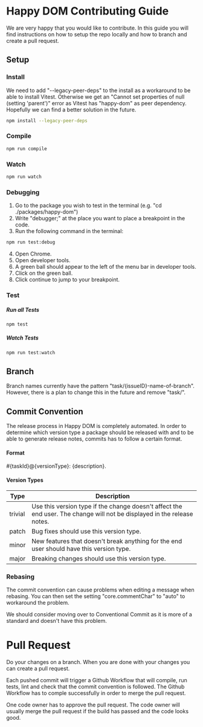 # Happy DOM Contributing Guide

We are very happy that you would like to contribute. In this guide you will find instructions on how to setup the repo locally and how to branch and create a pull request.

## Setup

### Install

We need to add "--legacy-peer-deps" to the install as a workaround to be able to install Vitest. Otherwise we get an "Cannot set properties of null (setting 'parent')" error as Vitest has "happy-dom" as peer dependency. Hopefully we can find a better solution in the future.

```bash
npm install --legacy-peer-deps
```

### Compile

```bash
npm run compile
```

### Watch

```bash
npm run watch
```

### Debugging

1. Go to the package you wish to test in the terminal (e.g. "cd ./packages/happy-dom")
2. Write "debugger;" at the place you want to place a breakpoint in the code.
3. Run the following command in the terminal:

```bash
npm run test:debug
```

4. Open Chrome.
5. Open developer tools.
6. A green ball should appear to the left of the menu bar in developer tools.
7. Click on the green ball.
8. Click continue to jump to your breakpoint.

### Test

##### Run all Tests

```bash
npm test
```

##### Watch Tests

```bash
npm run test:watch
```

## Branch

Branch names currently have the pattern "task/{issueID}-name-of-branch". However, there is a plan to change this in the future and remove "task/".

## Commit Convention

The release process in Happy DOM is completely automated. In order to determine which version type a package should be released with and to be able to generate release notes, commits has to follow a certain format.

#### Format

\#{taskId}@{versionType}: {description}.

#### Version Types

| Type    | Description                                                                                                             |
| ------- | ----------------------------------------------------------------------------------------------------------------------- |
| trivial | Use this version type if the change doesn't affect the end user. The change will not be displayed in the release notes. |
| patch   | Bug fixes should use this version type.                                                                                 |
| minor   | New features that doesn't break anything for the end user should have this version type.                                |
| major   | Breaking changes should use this version type.                                                                          |

### Rebasing

The commit convention can cause problems when editing a message when rebasing. You can then set the setting "core.commentChar" to "auto" to workaround the problem.

We should consider moving over to Conventional Commit as it is more of a standard and doesn't have this problem.

# Pull Request

Do your changes on a branch. When you are done with your changes you can create a pull request.

Each pushed commit will trigger a Github Workflow that will compile, run tests, lint and check that the commit convention is followed. The Github Workflow has to comple successfully in order to merge the pull request.

One code owner has to approve the pull request. The code owner will usually merge the pull request if the build has passed and the code looks good.
